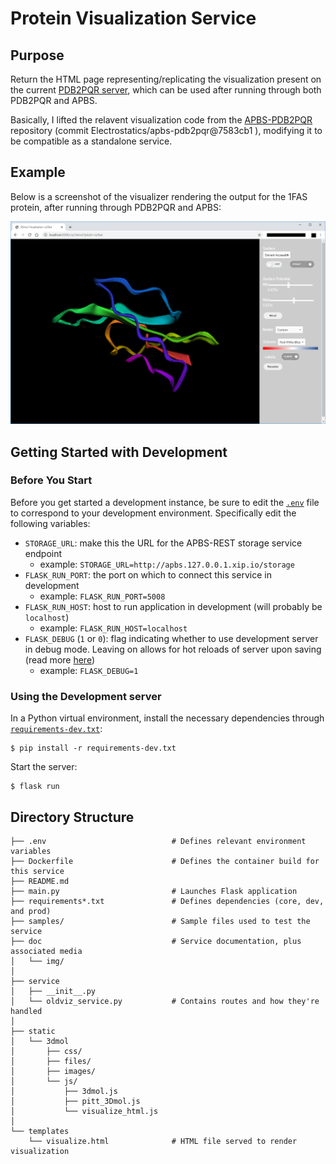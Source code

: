 # Protein Visualization Service

## Purpose
Return the HTML page representing/replicating the visualization present on the current [PDB2PQR server](http://nbcr-222.ucsd.edu/pdb2pqr_2.1.1/), which can be used after running through both PDB2PQR and APBS.

Basically, I lifted the relavent visualization code from the [APBS-PDB2PQR](https://github.com/Electrostatics/apbs-pdb2pqr) repository (commit Electrostatics/apbs-pdb2pqr@7583cb1
), modifying it to be compatible as a standalone service.

## Example
Below is a screenshot of the visualizer rendering the output for the 1FAS protein, after running through PDB2PQR and APBS:

![1FAS sample image](doc/img/1fas-3dmol-cartoon.png)

## Getting Started with Development

### Before You Start
Before you get started a development instance, be sure to edit the [```.env```](.env) file to correspond to your development environment. Specifically edit the following variables:
- ```STORAGE_URL```: make this the URL for the APBS-REST storage service endpoint
  - example: ```STORAGE_URL=http://apbs.127.0.0.1.xip.io/storage```
- ```FLASK_RUN_PORT```: the port on which to connect this service in development
  - example: ```FLASK_RUN_PORT=5008```
- ```FLASK_RUN_HOST```: host to run application in development (will probably be ```localhost```)
  - example: ```FLASK_RUN_HOST=localhost```
- ```FLASK_DEBUG``` (```1``` or ```0```): flag indicating whether to use development server in debug mode. Leaving on allows for hot reloads of server upon saving (read more [here](https://flask.palletsprojects.com/en/1.1.x/quickstart/#debug-mode))
  - example: ```FLASK_DEBUG=1```

### Using the Development server
In a Python virtual environment, install the necessary dependencies through [```requirements-dev.txt```](requirements-dev.txt):
```shell
$ pip install -r requirements-dev.txt
```
Start the server:
```shell
$ flask run
```


## Directory Structure
```
├── .env                            # Defines relevant environment variables
├── Dockerfile                      # Defines the container build for this service
├── README.md
├── main.py                         # Launches Flask application
├── requirements*.txt               # Defines dependencies (core, dev, and prod)
├── samples/                        # Sample files used to test the service
├── doc                             # Service documentation, plus associated media
│   └── img/
│
├── service
│   ├── __init__.py
│   └── oldviz_service.py           # Contains routes and how they're handled
│
├── static
│   └── 3dmol
│       ├── css/
│       ├── files/
│       ├── images/
│       └── js/
│           ├── 3dmol.js
│           ├── pitt_3Dmol.js
│           └── visualize_html.js
│
└── templates
    └── visualize.html              # HTML file served to render visualization